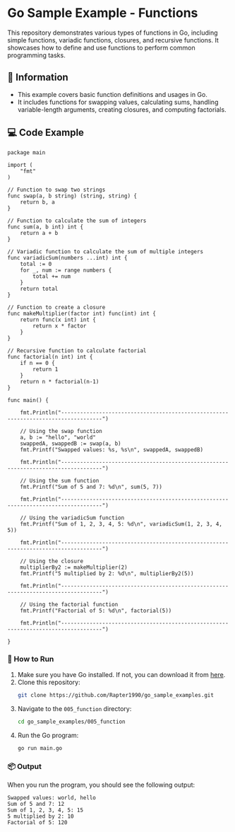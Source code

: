 # Go Sample Example - Functions

This repository demonstrates various types of functions in Go, including simple functions, variadic functions, closures, and recursive functions. It showcases how to define and use functions to perform common programming tasks.

## 📖 Information

<ul style="list-style-type:disc">
  <li>This example covers basic function definitions and usages in Go.</li>
  <li>It includes functions for swapping values, calculating sums, handling variable-length arguments, creating closures, and computing factorials.</li>
</ul>

## 💻 Code Example

```golang
package main

import (
	"fmt"
)

// Function to swap two strings
func swap(a, b string) (string, string) {
	return b, a
}

// Function to calculate the sum of integers
func sum(a, b int) int {
	return a + b
}

// Variadic function to calculate the sum of multiple integers
func variadicSum(numbers ...int) int {
	total := 0
	for _, num := range numbers {
		total += num
	}
	return total
}

// Function to create a closure
func makeMultiplier(factor int) func(int) int {
	return func(x int) int {
		return x * factor
	}
}

// Recursive function to calculate factorial
func factorial(n int) int {
	if n == 0 {
		return 1
	}
	return n * factorial(n-1)
}

func main() {

	fmt.Println("-----------------------------------------------------------------------------------")

	// Using the swap function
	a, b := "hello", "world"
	swappedA, swappedB := swap(a, b)
	fmt.Printf("Swapped values: %s, %s\n", swappedA, swappedB)

	fmt.Println("-----------------------------------------------------------------------------------")

	// Using the sum function
	fmt.Printf("Sum of 5 and 7: %d\n", sum(5, 7))

	fmt.Println("-----------------------------------------------------------------------------------")

	// Using the variadicSum function
	fmt.Printf("Sum of 1, 2, 3, 4, 5: %d\n", variadicSum(1, 2, 3, 4, 5))

	fmt.Println("-----------------------------------------------------------------------------------")

	// Using the closure
	multiplierBy2 := makeMultiplier(2)
	fmt.Printf("5 multiplied by 2: %d\n", multiplierBy2(5))

	fmt.Println("-----------------------------------------------------------------------------------")

	// Using the factorial function
	fmt.Printf("Factorial of 5: %d\n", factorial(5))

	fmt.Println("-----------------------------------------------------------------------------------")

}
```

### 🏃 How to Run

1. Make sure you have Go installed. If not, you can download it from [here](https://golang.org/dl/).
2. Clone this repository:
   ```bash
   git clone https://github.com/Rapter1990/go_sample_examples.git
   ```
3. Navigate to the `005_function` directory:
   ```bash
   cd go_sample_examples/005_function
   ```
4. Run the Go program:
   ```bash
   go run main.go
   ```

### 📦 Output

When you run the program, you should see the following output:

```
Swapped values: world, hello
Sum of 5 and 7: 12
Sum of 1, 2, 3, 4, 5: 15
5 multiplied by 2: 10
Factorial of 5: 120
```
